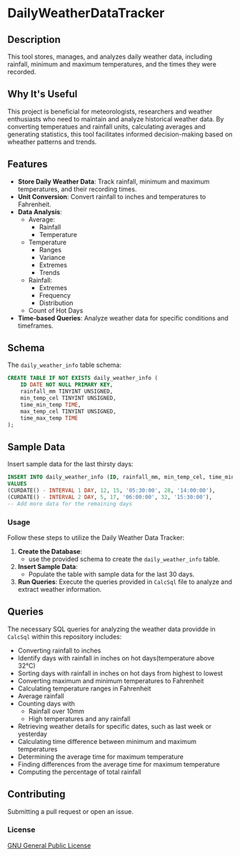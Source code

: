 # DailyWeatherDataTracker

## Description
This tool stores, manages, and analyzes daily weather data, including rainfall, minimum and maximum temperatures, and the times they were recorded.

## Why It's Useful
This project is beneficial for meteorologists, researchers and weather enthusiasts who need to maintain and analyze historical weather data. By converting temperatues and rainfall units, calculating averages and generating statistics, this tool facilitates informed decision-making based on wheather patterns and trends.

## Features 
  - **Store Daily Weather Data**: Track rainfall, minimum and maximum temperatures, and their recording times.
  - **Unit Conversion**: Convert rainfall to inches and temperatures to Fahrenheit.
  - **Data Analysis**:
    - Average:
      - Rainfall
      - Temperature
    - Temperature
      - Ranges
      - Variance
      - Extremes
      - Trends
    - Rainfall:
      - Extremes
      - Frequency
      - Distribution
    - Count of Hot Days
  - **Time-based Queries**: Analyze weather data for specific conditions and timeframes.

## Schema
The `daily_weather_info` table schema:

```sql
CREATE TABLE IF NOT EXISTS daily_weather_info (
    ID DATE NOT NULL PRIMARY KEY,
    rainfall_mm TINYINT UNSIGNED,
    min_temp_cel TINYINT UNSIGNED,
    time_min_temp TIME,
    max_temp_cel TINYINT UNSIGNED,
    time_max_temp TIME
);
  ```

## **Sample Data**
Insert sample data for the last thirsty days:
```sql
INSERT INTO daily_weather_info (ID, rainfall_mm, min_temp_cel, time_min_temp, max_temp_cel, time_max_temp)
VALUES 
(CURDATE() - INTERVAL 1 DAY, 12, 15, '05:30:00', 28, '14:00:00'),
(CURDATE() - INTERVAL 2 DAY, 5, 17, '06:00:00', 32, '15:30:00'),
-- Add more data for the remaining days
  ```

### **Usage**
Follow these steps to utilize the Daily Weather Data Tracker:
1. **Create the Database**:
   - use the provided schema to create the `daily_weather_info` table.
2. **Insert Sample Data**:
   - Populate the table with sample data for the last 30 days.
3. **Run Queries**: Execute the queries provided in `CalcSql` file to analyze and extract weather information.

## Queries
The necessary SQL queries for analyzing the weather data providde in `CalcSql` within this repository includes:
- Converting rainfall to inches
- Identify days with rainfall in inches on hot days(temperature above 32°C)
- Sorting days with rainfall in inches on hot days from highest to lowest
- Converting maximum and minimum temperatures to Fahrenheit
- Calculating temperature ranges in Fahrenheit
- Average rainfall
- Counting days with
  - Rainfall over 10mm
  - High temperatures and any rainfall
- Retrieving weather details for specific dates, such as last week or yesterday
- Calculating time difference between minimum and maximum temperatures
- Determining the average time for maximum temperature
- Finding differences from the average time for maximum temperature
- Computing the percentage of total rainfall 

## Contributing
Submitting a pull request or open an issue. 

### License
[GNU General Public License](https://www.gnu.org/licenses/gpl-3.0.txt)

